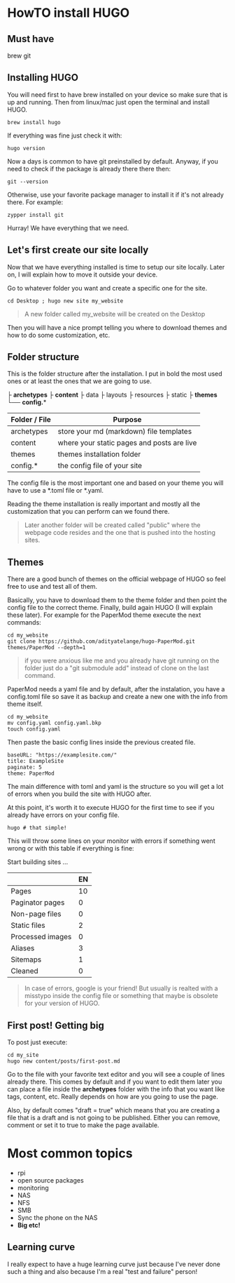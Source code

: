 # HowTO install HUGO

## Must have
brew
git

## Installing HUGO
You will need first to have brew installed on your device so make sure that is up and running. Then from linux/mac just open the terminal and install HUGO.

    brew install hugo

If everything was fine just check it with:

    hugo version

Now a days is common to have git preinstalled by default. Anyway, if you need to check if the package is already there there then:

    git --version

Otherwise, use your favorite package manager to install it if it's not already there. For example:

    zypper install git

Hurray! We have everything that we need.

## Let's first create our site locally
Now that we have everything installed is time to setup our site locally. Later on, I will explain how to move it outside your device.

Go to whatever folder you want and create a specific one for the site.

    cd Desktop ; hugo new site my_website

> A new folder called my_website will be created on the Desktop

Then you will have a nice prompt telling you where to download themes and how to do some customization, etc.
 
 ## Folder structure
This is the folder structure after the installation. I put in bold the most used ones or at least the ones that we are going to use.
 
├ **archetypes**
├ **content**
├ data
├ layouts
├ resources
├ static
├ **themes**
└── **config.***

| Folder / File | Purpose  |
|--|--|
| archetypes | store your md (markdown) file templates |
| content | where your static pages and posts are live |
| themes | themes installation folder |
| config.* | the config file of your site |

The config file is the most important one and based on your theme you will have to use a *.toml file or *.yaml.

Reading the theme installation is really important and mostly all the customization that you can perform can we found there.

> Later another folder will be created called "public" where the webpage code resides and the one that is pushed into the hosting sites.

## Themes
There are a good bunch of themes on the official webpage of HUGO so feel free to use and test all of them.

Basically, you have to download them to the theme folder and then point the config file to the correct theme. Finally, build again HUGO (I will explain these later). For example for the PaperMod theme execute the next commands:

    cd my_website
    git clone https://github.com/adityatelange/hugo-PaperMod.git themes/PaperMod --depth=1
 

> if you were anxious like me and you already have git running on the folder just do a "git submodule add" instead of clone on the last command.

PaperMod needs a yaml file and by default, after the instalation, you have a config.toml file so save it as backup and create a new one with the info from theme itself. 

    cd my_website
    mv config.yaml config.yaml.bkp
    touch config.yaml

Then paste the basic config lines inside the previous created file.

    baseURL: "https://examplesite.com/"
    title: ExampleSite
    paginate: 5
    theme: PaperMod

The main difference with toml and yaml is the structure so you will get a lot of errors when you build the site with HUGO after.

At this point, it's worth it to execute HUGO for the first time to see if you already have errors on your config file.

    hugo # that simple!
This will throw some lines on your monitor with errors if something went wrong or with this table if everything is fine:

Start building sites …

|  | EN |
|--|--|
| Pages | 10 |
| Paginator pages | 0 |
| Non-page files | 0 |
| Static files  | 2 |
| Processed images | 0 |
| Aliases | 3 |
| Sitemaps | 1 |
| Cleaned | 0 |

> In case of errors, google is your friend! But usually is realted with a misstypo inside the config file or something that maybe is obsolete for your version of HUGO.

## First post! Getting big
To post just execute:

    cd my_site
    hugo new content/posts/first-post.md
    
Go to the file with your favorite text editor and you will see a couple of lines already there. This comes by default and if you want to edit them later you can place a file inside the **archetypes** folder with the info that you want like tags, content, etc. Really depends on how are you going to use the page.

Also, by default comes "draft = true" which means that you are creating a file that is a draft and is not going to be published. Either you can remove, comment or set it to true to make the page available.

  


# Most common topics

- rpi
- open source packages
- monitoring
- NAS
- NFS 
- SMB
- Sync the phone on the NAS
- **Big etc!**

## Learning curve

I really expect to have a huge learning curve just because I've never done such a thing and also because I'm a real "test and failure" person!
<!--stackedit_data:
eyJoaXN0b3J5IjpbLTEzOTIwNzYxNzAsLTIxMzY4Mzg0MTQsNj
I1ODA4Mzk3LC0xMjM1NzUyMDk2XX0=
-->